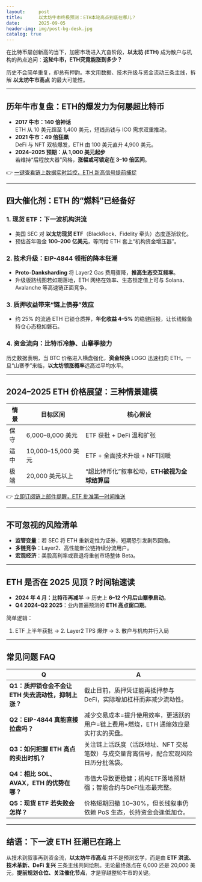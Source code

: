 ```yaml
---
layout:     post
title:      以太坊牛市终极预测：ETH本轮高点到底在哪儿？
date:       2025-09-05
header-img: img/post-bg-desk.jpg
catalog: true
---
```


在比特币屡创新高的当下，加密市场进入亢奋阶段，**以太坊 (ETH)** 成为散户与机构的热点追问：**这轮牛市，ETH究竟能涨到多少？**

历史不会简单重复，却总有押韵。本文用数据、技术升级与资金流动三条主线，拆解 **以太坊牛市高点** 的最大可能性。

---

## 历年牛市复盘：ETH的爆发力为何屡超比特币
- **2017 牛市：140 倍神话**  
  ETH 从 10 美元蹿至 1,400 美元，短线热钱与 ICO 需求双重推动。  
- **2021 牛市：49 倍狂飙**  
  DeFi 与 NFT 双核爆发，ETH 由 100 美元直升 4,900 美元。  
- **2024–2025 预期：从 1,000 美元起步**  
  若维持“后程放大器”风格，**涨幅或可锁定在 3–10 倍区间**。  

👉 [一键查看链上数据实时监控，ETH 新高信号提前捕捉](https://okxdog.com/)

---

## 四大催化剂：ETH 的“燃料”已经备好

### 1. 现货 ETF：下一波机构洪流
- 美国 SEC 对 **以太坊现货 ETF**（BlackRock、Fidelity 牵头）态度逐渐软化。  
- 预估首年吸金 **100–200 亿美元**，等同给 ETH 套上“机构资金增压器”。  

### 2. 技术升级：EIP-4844 领衔的降本狂潮
- **Proto-Danksharding** 将 Layer2 Gas 费用骤降，**推高生态交互频率**。  
- 升级版路线图若如期落地，ETH 网络在效率、生态锁定值上可与 Solana、Avalanche 等高速链正面竞争。  

### 3. **质押收益**带来“链上债券”效应
- 约 25% 的流通 ETH 已锁仓质押，**年化收益 4–5%** 的稳健回报，让长线鲸鱼持仓心态稳如磐石。  

### 4. 资金流向：比特币冷静、山寨季接力
历史数据表明，当 BTC 价格进入横盘强化，**资金轮换** LOGO 迅速扫向 ETH。一旦“山寨季”来临，**以太坊领涨概率**远高过平均水平。

---

## 2024–2025 ETH 价格展望：三种情景建模

| 情景   | 目标区间         | 核心假设                       |
|--------|------------------|--------------------------------|
| 保守   | 6,000–8,000 美元 | ETF 获批 + DeFi 温和扩张        |
| 适中   | 10,000–15,000 美元 | ETF + 全面技术升级 + NFT回暖 |
| 极端   | 20,000 美元以上   | “超比特币化”叙事松动，**ETH被视为全球结算层** |

👉 [立即订阅链上邮件提醒，ETF 批准第一时间推送](https://okxdog.com/)

---

## 不可忽视的风险清单
- **监管变量**：若 SEC 将 ETH 重新定性为证券，短期恐引发剧烈回撤。  
- **多链竞争**：Layer2、高性能新公链持续分流用户。  
- **宏观经济**：美股高利率或衰退将重创市场整体 Beta。  

---

## ETH 是否在 2025 见顶？时间轴速读
- **2024 年 4 月：比特币再减半** → 历史上 **6–12 个月后山寨季启动**。  
- **Q4 2024–Q2 2025**：业内普遍预测的 **ETH 高点窗口期**。  

简单逻辑：  
1. ETF 上半年获批 → 2. Layer2 TPS 爆炸 → 3. 散户与机构并行入局  

---

## 常见问题 FAQ

| Q | A |
|---|---|
| **Q1：质押锁仓会不会让 ETH 失去流动性，抑制上涨？** | 截止目前，质押凭证能再抵押参与 DeFi，实际增加杠杆而非减少流动性。 |
| **Q2：EIP-4844 真能直接拉盘吗？** | 减少交易成本=提升使用效率，更活跃的用户=链上费用+燃烧，ETH 通缩效应是实打实的买盘。 |
| **Q3：如何把握 ETH 高点的卖出时机？** | 关注链上活跃度（活跃地址、NFT 交易笔数）与成交量背离信号，配合宏观风险日历分批落袋。 |
| **Q4：相比 SOL、AVAX，ETH 的优势在哪？** | 市值大导致更稳健；机构ETF落地预期强；智能合约与DeFi生态最完整。 |
| **Q5：现货 ETF 若失败会怎样？** | 价格短期回撤 10–30%，但长线叙事仍依赖 PoS 生态，长持资金会逢低加仓。 |

---

## 结语：下一波 ETH 狂潮已在路上

从技术到叙事再到资金流，**以太坊牛市高点** 并不是预测玄学，而是由 **ETF 洪流、技术革新、DeFi 复兴** 三条主线共同绘制。无论最终落点在 6,000 还是 20,000 美元，**提前规划仓位、关注催化节点**，才是穿越整轮牛市的关键。